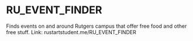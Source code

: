 # RU_EVENT_FINDER

Finds events on and around Rutgers campus that offer free food and other free stuff. 
Link: rustartstudent.me/RU_EVENT_FINDER
